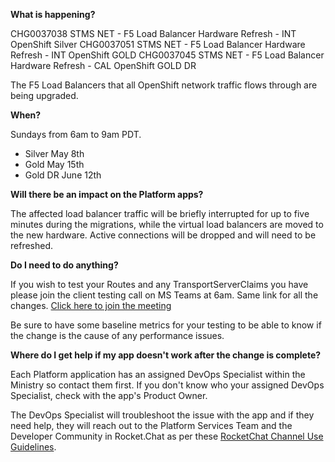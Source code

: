 **What is happening?**

CHG0037038 STMS NET - F5 Load Balancer Hardware Refresh - INT OpenShift Silver
CHG0037051 STMS NET - F5 Load Balancer Hardware Refresh - INT OpenShift GOLD
CHG0037045 STMS NET - F5 Load Balancer Hardware Refresh - CAL OpenShift GOLD DR

The F5 Load Balancers that all OpenShift network traffic flows through are being upgraded.

**When?**

Sundays from 6am to 9am PDT.

- Silver May 8th
- Gold May 15th
- Gold DR June 12th

**Will there be an impact on the Platform apps?**

The affected load balancer traffic will be briefly interrupted for up to five minutes during the migrations, while the virtual load balancers are moved to the new hardware. Active connections will be dropped and will need to be refreshed.

**Do I need to do anything?**

If you wish to test your Routes and any TransportServerClaims you have please join the client testing call on MS Teams at 6am. Same link for all the changes. [Click here to join the meeting](https://teams.microsoft.com/l/meetup-join/19%3ameeting_Mzg4N2ViZDItYmQ5MS00ZTI1LWFkNjgtNzJjMjU4NGRhOGRj%40thread.v2/0?context=%7b%22Tid%22%3a%22712b635a-685f-43f7-8bec-38fdfdf857eb%22%2c%22Oid%22%3a%2267e77160-ff08-419e-bdbd-0e0b5d36e2d6%22%7d)

Be sure to have some baseline metrics for your testing to be able to know if the change is the cause of any performance issues.

**Where do I get help if my app doesn't work after the change is complete?**

Each Platform application has an assigned DevOps Specialist within the Ministry so contact them first. If you don't know who your assigned DevOps Specialist, check with the app's Product Owner.

The DevOps Specialist will troubleshoot the issue with the app and if they need help, they will reach out to the Platform Services Team and the Developer Community in Rocket.Chat as per these [RocketChat Channel Use Guidelines](
https://developer.gov.bc.ca/Getting-human-support-for-issues-not-covered-by-devops-requests).
